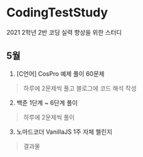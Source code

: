# CodingTestStudy
2021 2학년 2반 코딩 실력 향상을 위한 스터디
  
## 5월
1. [C언어] CosPro 예제 풀이 60문제 
> 하루에 2문제씩 풀고 블로그에 코드 해석 작성
2. 백준 1단계 ~ 6단계 풀이 
> 하루에 2문제씩 풀이
3. 노마드코더 VanillaJS 1주 자체 챌린지
> 결과물
